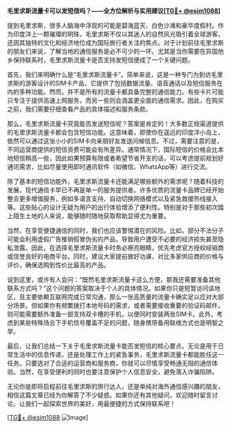 **毛里求斯流量卡可以发短信吗？——全方位解析与实用建议[[TG💪+ @esim1088](https://t.me/s/esim1088)]**

提到毛里求斯，很多人脑海中浮现的可能是碧海蓝天、白色沙滩和豪华度假村。作为印度洋上一颗璀璨的明珠，毛里求斯不仅以其迷人的自然风光吸引着全球游客，还因其独特的文化和经济地位成为国际旅行者关注的焦点。对于计划前往毛里求斯的朋友们来说，了解当地的通信服务是必不可少的一环。尤其是当你需要在异国他乡保持联系时，毛里求斯流量卡是否支持发短信便成了一个关键问题。

首先，我们来明确什么是“毛里求斯流量卡”。简单来说，这是一种专门为到访毛里求斯的游客设计的SIM卡产品，它提供了包括数据流量、语音通话以及短信服务在内的多种功能。然而，并不是所有的流量卡都具备完整的通信能力。有些卡片可能只专注于提供高速上网服务，而另一些则会涵盖更全面的通信需求。因此，在购买之前，我们需要仔细查看产品的具体描述和服务条款。

那么，毛里求斯流量卡究竟能否发送短信呢？答案是肯定的！大多数正规渠道提供的毛里求斯流量卡都会包含短信功能。这意味着，即使你在遥远的印度洋小岛上，依然可以通过这张小小的SIM卡向亲朋好友发送问候信息。不过，需要注意的是，不同运营商提供的短信资费可能会有所差异。通常情况下，国际短信的价格会比本地短信稍高一些，因此如果预算有限或者希望节省开支的话，可以考虑提前规划好通讯需求，比如尽量使用即时通讯软件（如微信、WhatsApp等）进行交流。

除了基本的短信功能外，毛里求斯流量卡还能满足哪些额外的需求呢？随着科技的发展，现代通信卡早已不再是单一的服务提供者。许多优质的流量卡品牌已经开始整合更多增值服务，例如多语言支持、自动切换网络模式以及紧急救援热线接入等。这些贴心的设计无疑为用户的出行体验增添了便利性。特别是对于那些初次踏上陌生土地的人来说，能够随时随地获取帮助显得尤为重要。

当然，在享受便捷通信的同时，我们也应该警惕潜在的风险。比如，部分不法分子可能会利用虚假广告推销假冒伪劣的产品，导致用户遭受不必要的经济损失甚至隐私泄露。因此，在选择毛里求斯流量卡时务必擦亮眼睛，优先考虑官方授权经销商或信誉良好的电商平台。同时，建议大家提前做好功课，对比多家供应商的价格与评价，确保选购到性价比最高的产品。

说到这里，或许有人会问：“既然毛里求斯流量卡这么方便，那我还需要准备其他联系方式吗？”这个问题的答案取决于个人的具体情况。如果你只是短暂访问该地区，且主要依赖互联网完成日常沟通，那么一张高质量的流量卡确实足以应对大部分场景。但如果你有频繁拨打本地号码的需求，或者需要接收重要的验证码邮件，则可能需要额外准备一部支持双卡槽的手机，以便同时安装两张SIM卡。此外，考虑到某些特殊场合下手机信号覆盖不足的问题，随身携带备用联络方式也是明智之举。

最后，让我们总结一下关于毛里求斯流量卡能否发短信的核心要点。无论是用于日常生活中的信息传递，还是处理工作上的紧急事务，毛里求斯流量卡都能胜任这一任务。只要选对了合适的运营商和服务商，你就可以尽情享受畅通无阻的通信体验。当然，在享受便利的同时也要注意保护个人信息安全，避免落入诈骗陷阱。

无论你是即将启程前往毛里求斯的旅行达人，还是单纯对海外通信感兴趣的朋友，相信这篇文章已经为你解答了不少疑惑。如果你还有其他疑问，欢迎随时留言讨论。让我们一起探索世界的美好，用最便捷的方式保持联系吧！

[[TG💪+ @esim1088](https://t.me/s/esim1088) ![Image](https://i.postimg.cc/4NQfJmqS/Snipaste-2025-05-13-00-14-12.png)]
